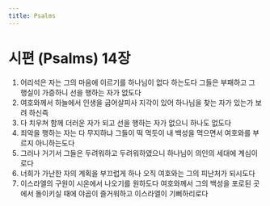 ```yaml
---
title: Psalms
---
```


# 시편 (Psalms) 14장
1. 어리석은 자는 그의 마음에 이르기를 하나님이 없다 하는도다 그들은 부패하고 그 행실이 가증하니 선을 행하는 자가 없도다
1. 여호와께서 하늘에서 인생을 굽어살피사 지각이 있어 하나님을 찾는 자가 있는가 보려 하신즉
1. 다 치우쳐 함께 더러운 자가 되고 선을 행하는 자가 없으니 하나도 없도다
1. 죄악을 행하는 자는 다 무지하냐 그들이 떡 먹듯이 내 백성을 먹으면서 여호와를 부르지 아니하는도다
1. 그러나 거기서 그들은 두려워하고 두려워하였으니 하나님이 의인의 세대에 계심이로다
1. 너희가 가난한 자의 계획을 부끄럽게 하나 오직 여호와는 그의 피난처가 되시도다
1. 이스라엘의 구원이 시온에서 나오기를 원하도다 여호와께서 그의 백성을 포로된 곳에서 돌이키실 때에 야곱이 즐거워하고 이스라엘이 기뻐하리로다